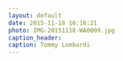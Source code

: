 ```yaml
---
layout: default
date: 2015-11-18 16:16:21
photo: IMG-20151118-WA0009.jpg
caption_header:  
caption: Tommy Lombardi
---
```

